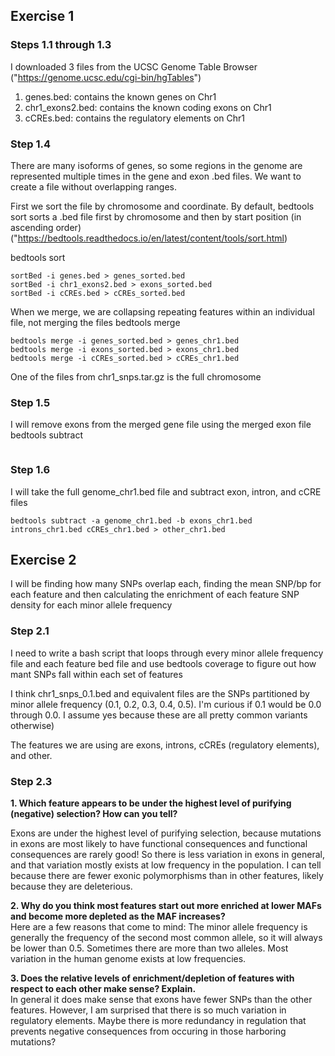 ## Exercise 1
### Steps 1.1 through 1.3 
I downloaded 3 files from the UCSC Genome Table Browser ("https://genome.ucsc.edu/cgi-bin/hgTables")
1. genes.bed: contains the known genes on Chr1
2. chr1_exons2.bed: contains the known coding exons on Chr1
3. cCREs.bed: contains the regulatory elements on Chr1

### Step 1.4 
There are many isoforms of genes, so some regions in the genome are represented multiple times in the gene and exon .bed files. We want to create a file without overlapping ranges. 

First we sort the file by chromosome and coordinate. By default, bedtools sort sorts a .bed file first by chromosome and then by start position (in ascending order) ("https://bedtools.readthedocs.io/en/latest/content/tools/sort.html)  

bedtools sort
```
sortBed -i genes.bed > genes_sorted.bed
sortBed -i chr1_exons2.bed > exons_sorted.bed
sortBed -i cCREs.bed > cCREs_sorted.bed

```

When we merge, we are collapsing repeating features within an individual file, not merging the files
bedtools merge
```
bedtools merge -i genes_sorted.bed > genes_chr1.bed
bedtools merge -i exons_sorted.bed > exons_chr1.bed
bedtools merge -i cCREs_sorted.bed > cCREs_chr1.bed
```
One of the files from chr1_snps.tar.gz is the full chromosome 

### Step 1.5 
I will remove exons from the merged gene file using the merged exon file
bedtools subtract 
``` bedtools subtract -a genes_chr1.bed -b exons_chr1.bed > introns_chr1.bed
```
### Step 1.6
I will take the full genome_chr1.bed file and subtract exon, intron, and cCRE files 
```
bedtools subtract -a genome_chr1.bed -b exons_chr1.bed introns_chr1.bed cCREs_chr1.bed > other_chr1.bed
```

## Exercise 2
I will be finding how many SNPs overlap each, finding the mean SNP/bp for each feature and then calculating the enrichment of each feature SNP density for each minor allele frequency

### Step 2.1 
I need to write a bash script that loops through every minor allele frequency file and each feature bed file and use bedtools coverage to figure out how mant SNPs fall within each set of features

I think chr1_snps_0.1.bed and equivalent files are the SNPs partitioned by minor allele frequency (0.1, 0.2, 0.3, 0.4, 0.5). I'm curious if 0.1 would be 0.0 through 0.0. I assume yes because these are all pretty common variants otherwise)

The features we are using are exons, introns, cCREs (regulatory elements), and other.

### Step 2.3
**1. Which feature appears to be under the highest level of purifying (negative) selection? How can you tell?**  
  
Exons are under the highest level of purifying selection, because mutations in exons are most likely to have functional consequences and functional consequences are rarely good! So there is less variation in exons in general, and that variation mostly exists at low frequency in the population. I can tell because there are fewer exonic polymorphisms than in other features, likely because they are deleterious. 
  
**2. Why do you think most features start out more enriched at lower MAFs and become more depleted as the MAF increases?**   
Here are a few reasons that come to mind: The minor allele frequency is generally the frequency of the second most common allele, so it will always be lower than 0.5. Sometimes there are more than two alleles. Most variation in the human genome exists at low frequencies.  
  
**3. Does the relative levels of enrichment/depletion of features with respect to each other make sense? Explain.**   
In general it does make sense that exons have fewer SNPs than the other features. However, I am surprised that there is so much variation in regulatory elements. Maybe there is more redundancy in regulation that prevents negative consequences from occuring in those harboring mutations?
